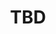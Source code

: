 ---
slug: "/tbd/tbd"
title: "TBD"
category: "Grundlagen"
sorting: 1
preview: true
questions:
    - question: 'Was?'
      options: 
        - text: 'Option 1'
          correct: false
        - text: 'Option 2'
      correct: [1]
    - question: 'Was2?'
      options: 
        - text: 'Option 2.1'
          correct: true
        - text: 'Option 2.2'
          correct: true
        - text: 'Option 2.3'
      correct: [1]
---